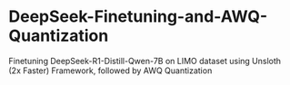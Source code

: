 # DeepSeek-Finetuning-and-AWQ-Quantization
Finetuning DeepSeek-R1-Distill-Qwen-7B on LIMO dataset using Unsloth (2x Faster) Framework, followed by AWQ Quantization 
